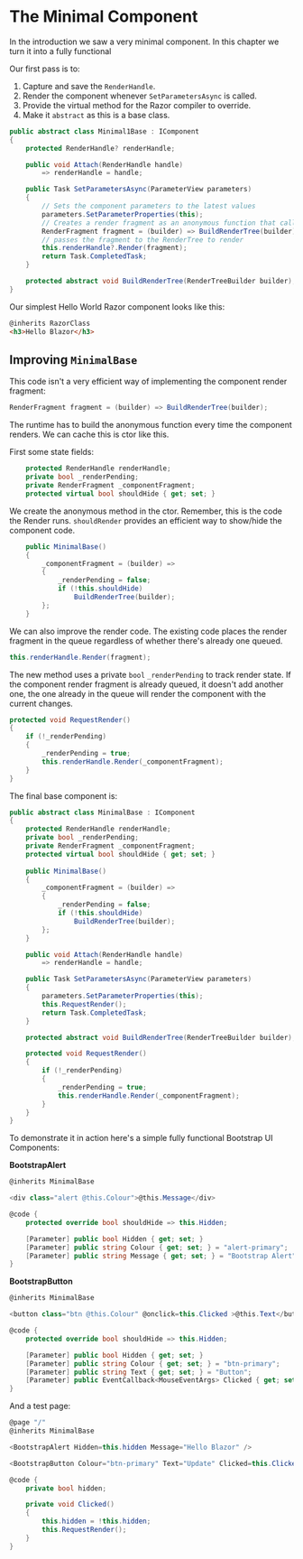 # The Minimal Component

In the introduction we saw a very minimal component.  In this chapter we turn it into a fully functional

Our first pass is to:

1. Capture and save the `RenderHandle`.
2. Render the component whenever `SetParametersAsync` is called.
3. Provide the virtual method for the Razor compiler to override.
4. Make it `abstract` as this is a base class. 

```csharp
public abstract class Minimal1Base : IComponent
{
    protected RenderHandle? renderHandle;

    public void Attach(RenderHandle handle)
        => renderHandle = handle;

    public Task SetParametersAsync(ParameterView parameters)
    {
        // Sets the component parameters to the latest values
        parameters.SetParameterProperties(this);
        // Creates a render fragment as an anonymous function that calls BuildRenderTree
        RenderFragment fragment = (builder) => BuildRenderTree(builder);
        // passes the fragment to the RenderTree to render
        this.renderHandle?.Render(fragment);
        return Task.CompletedTask;
    }

    protected abstract void BuildRenderTree(RenderTreeBuilder builder);
}
```

Our simplest Hello World Razor component looks like this:

```html
@inherits RazorClass
<h3>Hello Blazor</h3>
```


## Improving `MinimalBase`

This code isn't a very efficient way of implementing the component render fragment:

```csharp
RenderFragment fragment = (builder) => BuildRenderTree(builder);
```

The runtime has to build the anonymous function every time the component renders.  We can cache this is ctor like this.

First some state fields:

```csharp
    protected RenderHandle renderHandle;
    private bool _renderPending;
    private RenderFragment _componentFragment;
    protected virtual bool shouldHide { get; set; }
```

We create the anonymous method in the ctor.  Remember, this is the code the Render runs.  `shouldRender` provides an efficient way to show/hide the component code.  

```csharp
    public MinimalBase()
    {
        _componentFragment = (builder) =>
        {
            _renderPending = false;
            if (!this.shouldHide)
                BuildRenderTree(builder);
        };
    }
```
We can also improve the render code.  The existing code places the render fragment in the queue regardless of whether there's already one queued.

```csharp
this.renderHandle.Render(fragment);
```

The new method uses a private `bool` `_renderPending` to track render state.  If the component render fragment is already queued, it doesn't add another one, the one already in the queue will render the component with the current changes.

```csharp
protected void RequestRender()
{
    if (!_renderPending)
    {
        _renderPending = true;
        this.renderHandle.Render(_componentFragment);
    }
}
```
The final base component is:

```csharp
public abstract class MinimalBase : IComponent
{
    protected RenderHandle renderHandle;
    private bool _renderPending;
    private RenderFragment _componentFragment;
    protected virtual bool shouldHide { get; set; }
   
    public MinimalBase()
    {
        _componentFragment = (builder) =>
        {
            _renderPending = false;
            if (!this.shouldHide)
                BuildRenderTree(builder);
        };
    }

    public void Attach(RenderHandle handle)
        => renderHandle = handle;

    public Task SetParametersAsync(ParameterView parameters)
    {
        parameters.SetParameterProperties(this);
        this.RequestRender();
        return Task.CompletedTask;
    }

    protected abstract void BuildRenderTree(RenderTreeBuilder builder);

    protected void RequestRender()
    {
        if (!_renderPending)
        {
            _renderPending = true;
            this.renderHandle.Render(_componentFragment);
        }
    }
}
```

To demonstrate it in action here's a simple fully functional Bootstrap UI Components:

**BootstrapAlert**
```csharp
@inherits MinimalBase

<div class="alert @this.Colour">@this.Message</div>

@code {
    protected override bool shouldHide => this.Hidden;

    [Parameter] public bool Hidden { get; set; }
    [Parameter] public string Colour { get; set; } = "alert-primary";
    [Parameter] public string Message { get; set; } = "Bootstrap Alert";
}
```
**BootstrapButton**

```csharp
@inherits MinimalBase

<button class="btn @this.Colour" @onclick=this.Clicked >@this.Text</button>

@code {
    protected override bool shouldHide => this.Hidden;

    [Parameter] public bool Hidden { get; set; }
    [Parameter] public string Colour { get; set; } = "btn-primary";
    [Parameter] public string Text { get; set; } = "Button";
    [Parameter] public EventCallback<MouseEventArgs> Clicked { get; set; }
}
```

And a test page:

```csharp
@page "/"
@inherits MinimalBase

<BootstrapAlert Hidden=this.hidden Message="Hello Blazor" />

<BootstrapButton Colour="btn-primary" Text="Update" Clicked=this.Clicked />

@code {
    private bool hidden;

    private void Clicked()
    {
        this.hidden = !this.hidden;
        this.RequestRender();
    }
}
```
